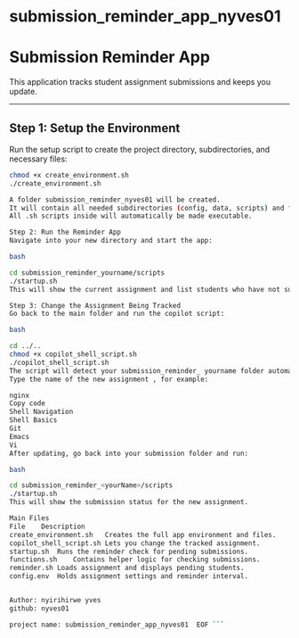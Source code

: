 # submission_reminder_app_nyves01
# Submission Reminder App

This application tracks student assignment submissions and keeps you update.

---

## Step 1: Setup the Environment

Run the setup script to create the project directory, subdirectories, and necessary files:

```bash
chmod +x create_environment.sh
./create_environment.sh

A folder submission_reminder_nyves01 will be created.
It will contain all needed subdirectories (config, data, scripts) and files.
All .sh scripts inside will automatically be made executable.

Step 2: Run the Reminder App
Navigate into your new directory and start the app:

bash

cd submission_reminder_yourname/scripts
./startup.sh
This will show the current assignment and list students who have not submitted it yet.

Step 3: Change the Assignment Being Tracked
Go back to the main folder and run the copilot script:

bash

cd ../..
chmod +x copilot_shell_script.sh
./copilot_shell_script.sh
The script will detect your submission_reminder_ yourname folder automatically.
Type the name of the new assignment , for example:

nginx
Copy code
Shell Navigation
Shell Basics
Git
Emacs
Vi
After updating, go back into your submission folder and run:

bash

cd submission_reminder_<yourName>/scripts
./startup.sh
This will show the submission status for the new assignment.

Main Files
File	Description
create_environment.sh	Creates the full app environment and files.
copilot_shell_script.sh	Lets you change the tracked assignment.
startup.sh	Runs the reminder check for pending submissions.
functions.sh	Contains helper logic for checking submissions.
reminder.sh	Loads assignment and displays pending students.
config.env	Holds assignment settings and reminder interval.


Author: nyirihirwe yves
github: nyves01

project name: submission_reminder_app_nyves01  EOF ```
